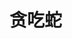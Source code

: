 # 贪吃蛇
<center>
<template>
   <iframe style="margin:0px 0px -0px -170px;" src="http://tangzhengfeng_admin.gitee.io/a-idea-doc/games/snake/snake" frameborder="1" hspace="550" vspace="150" width="1300px" height="1000px"></iframe>
</template>
</center>

